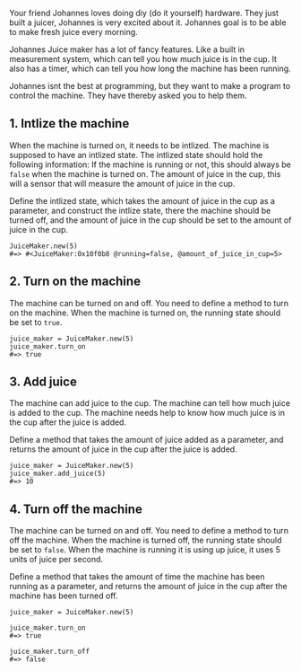 Your friend Johannes loves doing diy (do it yourself) hardware.
They just built a juicer, Johannes is very excited about it.
Johannes goal is to be able to make fresh juice every morning.

Johannes Juice maker has a lot of fancy features.
Like a built in measurement system, which can tell you how much juice is in the cup.
It also has a timer, which can tell you how long the machine has been running.

Johannes isnt the best at programming, but they want to make a program to control the machine.
They have thereby asked you to help them.

## 1. Intlize the machine

When the machine is turned on, it needs to be intlized.
The machine is supposed to have an intlized state.
The intlized state should hold the following information:
If the machine is running or not, this should always be `false` when the machine is turned on.
The amount of juice in the cup, this will a sensor that will measure the amount of juice in the cup.

Define the intlized state, which takes the amount of juice in the cup as a parameter, and construct the intlize state, there the machine should be turned off, and the amount of juice in the cup should be set to the amount of juice in the cup.

```crystal
JuiceMaker.new(5)
#=> #<JuiceMaker:0x10f0b8 @running=false, @amount_of_juice_in_cup=5>
```

## 2. Turn on the machine

The machine can be turned on and off.
You need to define a method to turn on the machine.
When the machine is turned on, the running state should be set to `true`.

```crystal
juice_maker = JuiceMaker.new(5)
juice_maker.turn_on
#=> true
```

## 3. Add juice

The machine can add juice to the cup.
The machine can tell how much juice is added to the cup.
The machine needs help to know how much juice is in the cup after the juice is added.

Define a method that takes the amount of juice added as a parameter, and returns the amount of juice in the cup after the juice is added.

```crystal
juice_maker = JuiceMaker.new(5)
juice_maker.add_juice(5)
#=> 10
```

## 4. Turn off the machine

The machine can be turned on and off.
You need to define a method to turn off the machine.
When the machine is turned off, the running state should be set to `false`.
When the machine is running it is using up juice, it uses 5 units of juice per second.

Define a method that takes the amount of time the machine has been running as a parameter, and returns the amount of juice in the cup after the machine has been turned off.

```crystal
juice_maker = JuiceMaker.new(5)

juice_maker.turn_on
#=> true

juice_maker.turn_off
#=> false
```